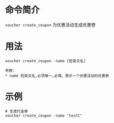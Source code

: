 # 命令简介 

`voucher create_coupon` 为优惠活动生成优惠卷

用法
=======

	voucher create_coupon -name [短英文名]

    参数:
    * name 短英文名,必须唯一,必填，表示一个优惠活动的优惠券

示例
=======
    
    # 生成代金券
	voucher create_coupon -name "testC"
	